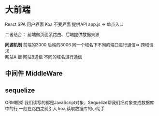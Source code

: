 # 大前端  

  React SPA 用户界面
  Koa 不要界面 提供API
  app.js -> 单点入口  

二者结合： 前端做页面系路由、后端提供数据来源

**同源机制**
前端的3000 后端的3006 同一个域名下不同的端口进行通信=> 跨域请求  
网站A 跟 网站B通信 不同的域名进行通信
## 中间件 MiddleWare  

## sequelize  
ORM框架 我们读写的都是JavaScript对象，Sequelize帮我们把对象变成数据库中的行
一般在路由之前引入
koa 读取数据库的小助手

